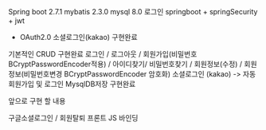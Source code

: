 
Spring boot 2.7.1 mybatis 2.3.0 mysql 8.0 
로그인 springboot + springSecurity + jwt
+ OAuth2.0 소셜로그인(kakao)
  구현완료

기본적인 CRUD 구현완료
로그인 / 로그아웃 / 회원가입(비밀번호 BCryptPasswordEncoder적용) / 아이디찾기/ 비밀번호찾기 /
회원정보(수정) / 회원정보(비밀번호변경 BCryptPasswordEncoder 암호화) 
소셜로그인 (kakao) -> 자동회원가입 및 로그인 MysqlDB저장
구현완료

앞으로 구현 할 내용

구글소셜로그인 / 회원탈퇴
프론트 JS 바인딩
